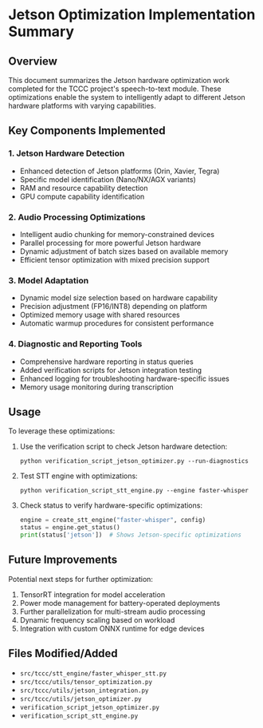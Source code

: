 # Jetson Optimization Implementation Summary

## Overview
This document summarizes the Jetson hardware optimization work completed for the TCCC project's speech-to-text module. These optimizations enable the system to intelligently adapt to different Jetson hardware platforms with varying capabilities.

## Key Components Implemented

### 1. Jetson Hardware Detection
- Enhanced detection of Jetson platforms (Orin, Xavier, Tegra)
- Specific model identification (Nano/NX/AGX variants)
- RAM and resource capability detection
- GPU compute capability identification

### 2. Audio Processing Optimizations
- Intelligent audio chunking for memory-constrained devices
- Parallel processing for more powerful Jetson hardware
- Dynamic adjustment of batch sizes based on available memory
- Efficient tensor optimization with mixed precision support

### 3. Model Adaptation
- Dynamic model size selection based on hardware capability
- Precision adjustment (FP16/INT8) depending on platform
- Optimized memory usage with shared resources
- Automatic warmup procedures for consistent performance

### 4. Diagnostic and Reporting Tools
- Comprehensive hardware reporting in status queries
- Added verification scripts for Jetson integration testing
- Enhanced logging for troubleshooting hardware-specific issues
- Memory usage monitoring during transcription

## Usage
To leverage these optimizations:

1. Use the verification script to check Jetson hardware detection:
   ```
   python verification_script_jetson_optimizer.py --run-diagnostics
   ```

2. Test STT engine with optimizations:
   ```
   python verification_script_stt_engine.py --engine faster-whisper
   ```

3. Check status to verify hardware-specific optimizations:
   ```python
   engine = create_stt_engine("faster-whisper", config)
   status = engine.get_status()
   print(status['jetson'])  # Shows Jetson-specific optimizations
   ```

## Future Improvements
Potential next steps for further optimization:

1. TensorRT integration for model acceleration
2. Power mode management for battery-operated deployments 
3. Further parallelization for multi-stream audio processing
4. Dynamic frequency scaling based on workload
5. Integration with custom ONNX runtime for edge devices

## Files Modified/Added
- `src/tccc/stt_engine/faster_whisper_stt.py`
- `src/tccc/utils/tensor_optimization.py`
- `src/tccc/utils/jetson_integration.py`
- `src/tccc/utils/jetson_optimizer.py`
- `verification_script_jetson_optimizer.py`
- `verification_script_stt_engine.py`